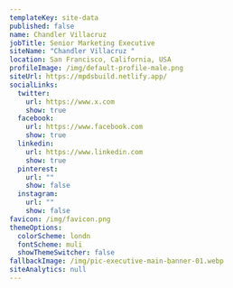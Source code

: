 ```yaml
---
templateKey: site-data
published: false
name: Chandler Villacruz
jobTitle: Senior Marketing Executive
siteName: "Chandler Villacruz "
location: San Francisco, California, USA
profileImage: /img/default-profile-male.png
siteUrl: https://mpdsbuild.netlify.app/
socialLinks:
  twitter:
    url: https://www.x.com
    show: true
  facebook:
    url: https://www.facebook.com
    show: true
  linkedin:
    url: https://www.linkedin.com
    show: true
  pinterest:
    url: ""
    show: false
  instagram:
    url: ""
    show: false
favicon: /img/favicon.png
themeOptions:
  colorScheme: londn
  fontScheme: muli
  showThemeSwitcher: false
fallbackImage: /img/pic-executive-main-banner-01.webp
siteAnalytics: null
---
```

